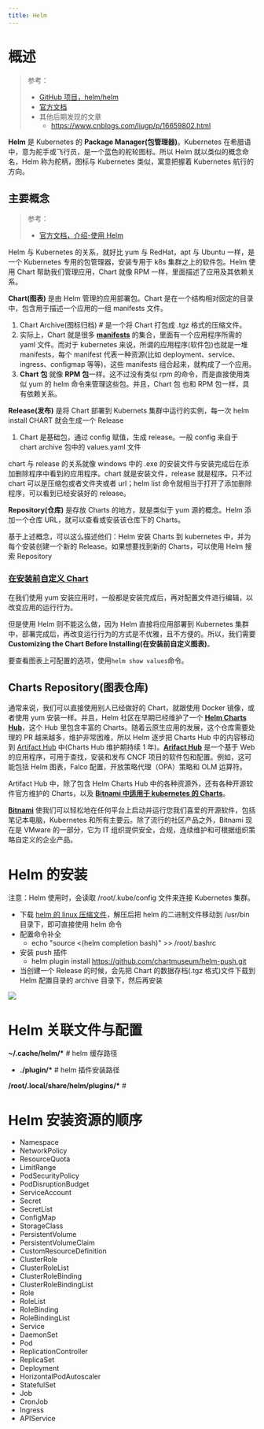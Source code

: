 ```yaml
---
title: Helm
---
```


# 概述

> 参考：
> - [GitHub 项目，helm/helm](https://github.com/helm/helm)
> - [官方文档](https://helm.sh/docs/)
> - 其他后期发现的文章
>   - <https://www.cnblogs.com/liugp/p/16659802.html>

**Helm** 是 Kubernetes 的 **Package Manager(包管理器)**。Kubernetes 在希腊语中，意为舵手或飞行员，是一个蓝色的舵轮图标。所以 Helm 就以类似的概念命名，Helm 称为舵柄，图标与 Kubernetes 类似，寓意把握着 Kubernetes 航行的方向。

## 主要概念

> 参考：
> - [官方文档，介绍-使用 Helm](https://helm.sh/docs/intro/using_helm/)

Helm 与 Kubernetes 的关系，就好比 yum 与 RedHat，apt 与 Ubuntu 一样，是一个 Kubernetes 专用的包管理器，安装专用于 k8s 集群之上的软件包。Helm 使用 Chart 帮助我们管理应用，Chart 就像 RPM 一样，里面描述了应用及其依赖关系。

**Chart(图表)** 是由 Helm 管理的应用部署包。Chart 是在一个结构相对固定的目录中，包含用于描述一个应用的一组 manifests 文件。

1. Chart Archive(图标归档) # 是一个将 Chart 打包成 .tgz 格式的压缩文件。
2. 实际上，Chart 就是很多 [**manifests**](https://kubernetes.io/docs/reference/glossary/?all=true#term-manifest) 的集合，里面有一个应用程序所需的 yaml 文件。而对于 kubernetes 来说，所谓的应用程序(软件包)也就是一堆 manifests，每个 manifest 代表一种资源(比如 deployment、service、ingress、configmap 等等)，这些 manifests 组合起来，就构成了一个应用。
3. **Chart 包** 就像 **RPM 包**一样。这不过没有类似 rpm 的命令，而是直接使用类似 yum 的 helm 命令来管理这些包。并且，Chart 包 也和 RPM 包一样，具有依赖关系。

**Release(发布)** 是将 Chart 部署到 Kubernets 集群中运行的实例，每一次 helm install CHART 就会生成一个 Release

1. Chart 是基础包，通过 config 赋值，生成 release。一般 config 来自于 chart archive 包中的 values.yaml 文件

chart 与 release 的关系就像 windows 中的 .exe 的安装文件与安装完成后在添加删除程序中看到的应用程序。chart 就是安装文件，release 就是程序。只不过 chart 可以是压缩包或者文件夹或者 url；helm list 命令就相当于打开了添加删除程序，可以看到已经安装好的 release。

**Repository(仓库)** 是存放 Charts 的地方，就是类似于 yum 源的概念。Helm 添加一个仓库 URL，就可以查看或安装该仓库下的 Charts。

基于上述概念，可以这么描述他们：Helm 安装 Charts 到 kubernetes 中，并为每个安装创建一个新的 Release。如果想要找到新的 Charts，可以使用 Helm 搜索 Repository

### [**在安装前自定义 Chart**](https://helm.sh/docs/intro/using_helm/#customizing-the-chart-before-installing)

在我们使用 yum 安装应用时，一般都是安装完成后，再对配置文件进行编辑，以改变应用的运行行为。

但是使用 Helm 则不能这么做，因为 Helm 直接将应用部署到 Kubernetes 集群中，部署完成后，再改变运行行为的方式是不优雅，且不方便的。所以，我们需要 **Customizing the Chart Before Installing(在安装前自定义图表)**。

要查看图表上可配置的选项，使用`helm show values`命令。

## Charts Repository(图表仓库)

通常来说，我们可以直接使用别人已经做好的 Chart，就跟使用 Docker 镜像，或者使用 yum 安装一样。并且，Helm 社区在早期已经维护了一个 [**Helm Charts Hub**](https://github.com/helm/charts)，这个 Hub 里包含丰富的 Charts。随着云原生应用的发展，这个仓库需要处理的 PR 越来越多，维护非常困难，所以 Helm 逐步把 Charts Hub 中的内容移动到 [Artifact Hub](https://artifacthub.io/) 中(Charts Hub 维护期持续 1 年)。[**Arifact Hub**](https://artifacthub.io/) 是一个基于 Web 的应用程序，可用于查找，安装和发布 CNCF 项目的软件包和配置。例如，这可能包括 Helm 图表，Falco 配置，开放策略代理（OPA）策略和 OLM 运算符。

Artifact Hub 中，除了包含 Helm Charts Hub 中的各种资源外，还有各种开源软件官方维护的 Charts，以及 [**Bitnami 中适用于 kubernetes 的 Charts**](https://bitnami.com/stacks/helm)。

[**Bitnami**](https://bitnami.com/) 使我们可以轻松地在任何平台上启动并运行您我们喜爱的开源软件，包括笔记本电脑，Kubernetes 和所有主要云。除了流行的社区产品之外，Bitnami 现在是 VMware 的一部分，它为 IT 组织提供安全，合规，连续维护和可根据组织策略自定义的企业产品。

# Helm 的安装

注意：Helm 使用时，会读取 /root/.kube/config 文件来连接 Kubernetes 集群。

- 下载 [helm 的 linux 压缩文件](https://github.com/helm/helm/releases)，解压后把 helm 的二进制文件移动到 /usr/bin 目录下，即可直接使用 helm 命令
- 配置命令补全
  - echo "source <(helm completion bash)" >> /root/.bashrc
- 安装 push 插件
  - helm plugin install https://github.com/chartmuseum/helm-push.git
- 当创建一个 Release 的时候，会先把 Chart 的数据存档(.tgz 格式)文件下载到 Helm 配置目录的 archive 目录下，然后再安装

![](https://notes-learning.oss-cn-beijing.aliyuncs.com/henxmt/311ze074e9a719d120b4c409baf70e517c00)

# Helm 关联文件与配置

**~/.cache/helm/\*** # helm 缓存路径

- **./plugin/\*** # helm 插件安装路径

**/root/.local/share/helm/plugins/\*** #

# Helm 安装资源的顺序

- Namespace
- NetworkPolicy
- ResourceQuota
- LimitRange
- PodSecurityPolicy
- PodDisruptionBudget
- ServiceAccount
- Secret
- SecretList
- ConfigMap
- StorageClass
- PersistentVolume
- PersistentVolumeClaim
- CustomResourceDefinition
- ClusterRole
- ClusterRoleList
- ClusterRoleBinding
- ClusterRoleBindingList
- Role
- RoleList
- RoleBinding
- RoleBindingList
- Service
- DaemonSet
- Pod
- ReplicationController
- ReplicaSet
- Deployment
- HorizontalPodAutoscaler
- StatefulSet
- Job
- CronJob
- Ingress
- APIService
